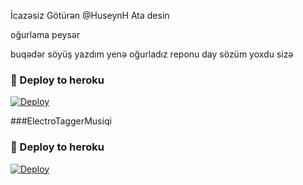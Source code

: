 İcazəsiz Götürən @HuseynH Ata desin

oğurlama peysər

buqədər söyüş yazdım yenə oğurladız reponu day sözüm yoxdu sizə

### 🚀 Deploy to heroku
[![Deploy](https://www.herokucdn.com/deploy/button.svg)](https://heroku.com/deploy?template=https://github.com/RaviVeyi/ElectroTaggerBot)


###ElectroTaggerMusiqi

### 🚀 Deploy to heroku
[![Deploy](https://www.herokucdn.com/deploy/button.svg)](https://heroku.com/deploy?template=https://github.com/Hesenovhuseyn/AzeMusicBot)
